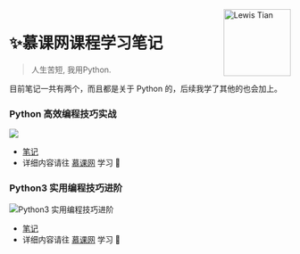<img src="https://avatars0.githubusercontent.com/u/23132915?s=460&v=4" height="120" alt="Lewis Tian" title="Lewis Tian" align="right">

# :sparkles:慕课网课程学习笔记

> 人生苦短, 我用Python.

目前笔记一共有两个，而且都是关于 Python 的，后续我学了其他的也会加上。

### Python 高效编程技巧实战
![](http://img.mukewang.com/szimg/59f7e6c600014f2020000520.jpg)
- [笔记](PythonAdvancedExercise)
- 详细内容请往 [慕课网](http://coding.imooc.com/class/chapter/62.html "Python 高效编程技巧实战") 学习 :wind_chime:

### Python3 实用编程技巧进阶
![](https://img.mukewang.com/szimg/5b5087650001171b20000560.jpg "Python3 实用编程技巧进阶")
- [笔记](Python3PracticalAdvancedSkills)
- 详细内容请往 [慕课网](https://coding.imooc.com/class/213.html) 学习 :wind_chime: